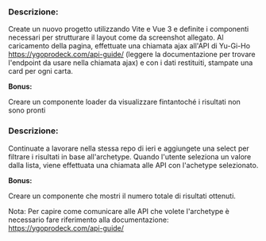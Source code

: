 ### Descrizione:

Create un nuovo progetto utilizzando Vite e Vue 3 e definite i componenti necessari per strutturare il layout come da screenshot allegato.
Al caricamento della pagina, effettuate una chiamata ajax all'API di Yu-Gi-Ho https://ygoprodeck.com/api-guide/  (leggere la documentazione per trovare l'endpoint da usare nella chiamata ajax) e con i dati restituiti, stampate una card per ogni carta.



**Bonus:**

Creare un componente loader da visualizzare fintantoché i risultati non sono pronti


### Descrizione:

Continuate a lavorare nella stessa repo di ieri e aggiungete una select per filtrare i risultati in base all'archetype.
Quando l'utente seleziona un valore dalla lista, viene effettuata una chiamata alle API con l'achetype selezionato.


**Bonus:** 

Creare un componente che mostri il numero totale di risultati ottenuti.

Nota: Per capire come comunicare alle API che volete l'archetype è necessario fare riferimento alla documentazione: https://ygoprodeck.com/api-guide/
